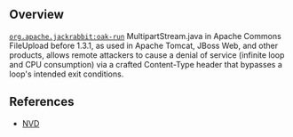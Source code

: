 ## Overview
[`org.apache.jackrabbit:oak-run`](http://search.maven.org/#search%7Cga%7C1%7Ca%3A%22oak-run%22)
MultipartStream.java in Apache Commons FileUpload before 1.3.1, as used in Apache Tomcat, JBoss Web, and other products, allows remote attackers to cause a denial of service (infinite loop and CPU consumption) via a crafted Content-Type header that bypasses a loop's intended exit conditions.

## References
- [NVD](https://web.nvd.nist.gov/view/vuln/detail?vulnId=CVE-2014-0050)
